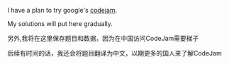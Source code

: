I have a plan to try google's [codejam](https://code.google.com/codejam/past-contests).

My solutions will put here gradually.

另外,我将在这里保存题目和数据，因为在中国访问CodeJam需要梯子

后续有时间的话，我还会将题目翻译为中文，以期更多的国人来了解CodeJam
